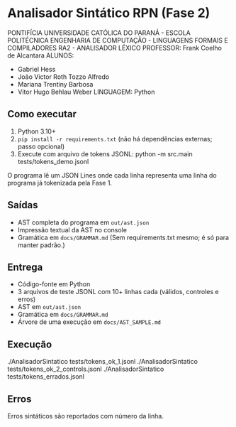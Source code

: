 # Analisador Sintático RPN (Fase 2)

PONTIFÍCIA UNIVERSIDADE CATÓLICA DO PARANÁ - ESCOLA POLITÉCNICA
ENGENHARIA DE COMPUTAÇÃO - LINGUAGENS FORMAIS E COMPILADORES
RA2 - ANALISADOR LÉXICO
PROFESSOR: Frank Coelho de Alcantara
ALUNOS:
- Gabriel Hess
- João Victor Roth Tozzo Alfredo
- Mariana Trentiny Barbosa
- Vitor Hugo Behlau Weber
LINGUAGEM: Python


## Como executar

1. Python 3.10+
2. `pip install -r requirements.txt` (não há dependências externas; passo opcional)
3. Execute com arquivo de tokens JSONL:
python -m src.main tests/tokens_demo.jsonl

O programa lê um JSON Lines onde cada linha representa uma linha do programa já tokenizada pela Fase 1.


## Saídas

- AST completa do programa em `out/ast.json`
- Impressão textual da AST no console
- Gramática em `docs/GRAMMAR.md`
(Sem requirements.txt mesmo; é só para manter padrão.)


## Entrega
- Código-fonte em Python
- 3 arquivos de teste JSONL com 10+ linhas cada (válidos, controles e erros)
- AST em `out/ast.json`
- Gramática em `docs/GRAMMAR.md`
- Árvore de uma execução em `docs/AST_SAMPLE.md`


## Execução
./AnalisadorSintatico tests/tokens_ok_1.jsonl
./AnalisadorSintatico tests/tokens_ok_2_controls.jsonl
./AnalisadorSintatico tests/tokens_errados.jsonl


## Erros
Erros sintáticos são reportados com número da linha.

